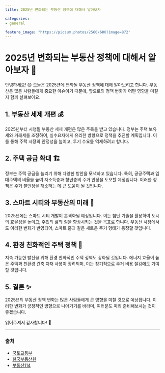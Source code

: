 ```yaml
---
title: 2025년 변화되는 부동산 정책에 대해서 알아보자

categories: 
- general

feature_image: "https://picsum.photos/2560/600?image=872"
---
```


# 2025년 변화되는 부동산 정책에 대해서 알아보자 🏡

안녕하세요! 😊 오늘은 2025년에 변화될 부동산 정책에 대해 알아보려고 합니다. 부동산은 많은 사람들에게 중요한 이슈이기 때문에, 앞으로의 정책 변화가 어떤 영향을 미칠지 함께 살펴보아요.

## 1. 부동산 세제 개편 💰

2025년부터 시행될 부동산 세제 개편은 많은 주목을 받고 있습니다. 정부는 주택 보유세와 거래세를 조정하여, 실수요자에게 유리한 방향으로 정책을 추진할 계획입니다. 이를 통해 주택 시장의 안정성을 높이고, 투기 수요를 억제하려고 합니다.

## 2. 주택 공급 확대 🏗️

정부는 주택 공급을 늘리기 위해 다양한 방안을 모색하고 있습니다. 특히, 공공주택과 임대주택의 비율을 높여 저소득층과 청년층의 주거 안정을 도모할 예정입니다. 이러한 정책은 주거 불안정을 해소하는 데 큰 도움이 될 것입니다.

## 3. 스마트 시티와 부동산의 미래 🌆

2025년에는 스마트 시티 개발이 본격화될 예정입니다. 이는 첨단 기술을 활용하여 도시의 효율성을 높이고, 주민의 삶의 질을 향상시키는 것을 목표로 합니다. 부동산 시장에서도 이러한 변화가 반영되어, 스마트 홈과 같은 새로운 주거 형태가 등장할 것입니다.

## 4. 환경 친화적인 주택 정책 🌿

지속 가능한 발전을 위해 환경 친화적인 주택 정책도 강화될 것입니다. 에너지 효율이 높은 주택과 친환경 건축 자재 사용이 장려되며, 이는 장기적으로 주거 비용 절감에도 기여할 것입니다.

## 5. 결론 ✨

2025년의 부동산 정책 변화는 많은 사람들에게 큰 영향을 미칠 것으로 예상됩니다. 이러한 변화가 긍정적인 방향으로 나아가기를 바라며, 여러분도 미리 준비해보시는 것이 좋겠습니다. 

읽어주셔서 감사합니다! 🙏

---

### 출처
- [국토교통부](http://www.molit.go.kr)
- [한국부동산원](http://www.kab.co.kr)
- [부동산114](http://www.r114.co.kr)